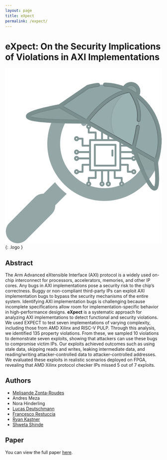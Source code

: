 ```yaml
---
layout: page
title: eXpect
permalink: /expect/
---
```


# eXpect: On the Security Implications of Violations in AXI Implementations

![Logo](expect_logo.png){: .logo }


## Abstract

The Arm Advanced eXtensible Interface (AXI) protocol is a widely used on-chip interconnect for processors, accelerators, memories, and other IP cores. Any bugs in AXI implementations pose a security risk to the chip’s correctness. Buggy or non-compliant third-party IPs can exploit AXI implementation bugs to bypass the security mechanisms of the entire system. Identifying AXI implementation bugs is challenging because incomplete specifications allow room for implementation-specific behavior in high-performance designs.
**eXpect** is a systematic approach for analyzing AXI implementations to detect functional and security violations. We used EXPECT to test seven implementations of varying complexity, including those from AMD Xilinx and RISC-V PULP. Through this analysis, we identified 135 property violations. From these, we sampled 10 violations to demonstrate seven exploits, showing that attackers can use these bugs to compromise victim IPs. Our exploits achieved outcomes such as using stale data, skipping reads and writes, leaking intermediate data, and reading/writing attacker-controlled data to attacker-controlled addresses.
We evaluated these exploits in realistic scenarios deployed on FPGA, revealing that AMD Xilinx protocol checker IPs missed 5 out of 7 exploits.

## Authors

- [Melisande Zonta-Roudes](https://melisandezonta.com)
- Andres Meza
- Nora Hinderling
- [Lucas Deutschmann](https://eit.rptu.de/fgs/eis/people/deutschmann)
- [Francesco Restuccia](https://frestucc.github.io)
- [Ryan Kastner](https://kastner.ucsd.edu/ryan)
- [Shweta Shinde](https://n.ethz.ch/~sshivaji)

## Paper

You can view the full paper [here](expect_iccad24.pdf).


